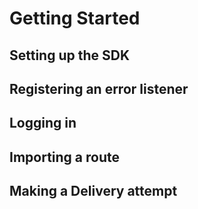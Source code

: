 # Getting Started

## Setting up the SDK

## Registering an error listener

## Logging in

## Importing a route

## Making a Delivery attempt
